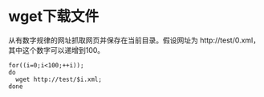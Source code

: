 # wget下载文件
从有数字规律的网址抓取网页并保存在当前目录。假设网址为 http://test/0.xml， 其中这个数字可以递增到100。
```shell
for((i=0;i<100;++i));
do  
  wget http://test/$i.xml;
done
```
